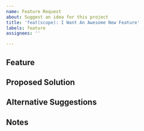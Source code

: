 ```yaml
---
name: Feature Request
about: Suggest an idea for this project
title: 'feat(scope): I Want An Awesome New Feature'
labels: feature
assignees: ''

---
```


## Feature

<!--
**Is your feature request related to a problem? Please describe.**
A clear and concise description of what the problem is. Ex. I'm always frustrated when [...]
-->

## Proposed Solution

<!--
**Describe the solution you'd like** (if any. Delete this section if none.)
A clear and concise description of what you want to happen.
-->

## Alternative Suggestions

<!--
**Describe alternatives you've considered** (if any. Delete this section if none.)
A clear and concise description of any alternative solutions or features you've considered.
-->

## Notes

<!--
**Additional context** (if any. Delete this section if none.)
Add any other context or screenshots about the feature request here.
-->
